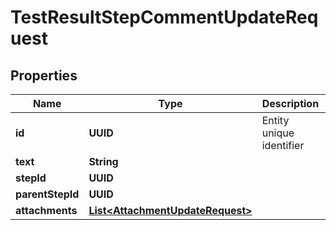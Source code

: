 

# TestResultStepCommentUpdateRequest


## Properties

| Name | Type | Description | Notes |
|------------ | ------------- | ------------- | -------------|
|**id** | **UUID** | Entity unique identifier |  |
|**text** | **String** |  |  |
|**stepId** | **UUID** |  |  |
|**parentStepId** | **UUID** |  |  [optional] |
|**attachments** | [**List&lt;AttachmentUpdateRequest&gt;**](AttachmentUpdateRequest.md) |  |  |



